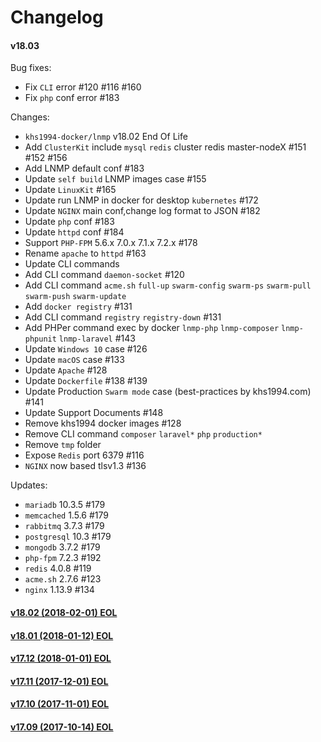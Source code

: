 Changelog
==============

#### v18.03

Bug fixes:
* Fix `CLI` error #120 #116 #160
* Fix `php` conf error #183

Changes:
* `khs1994-docker/lnmp` v18.02 End Of Life
* Add `ClusterKit` include `mysql` `redis` cluster redis master-nodeX #151 #152 #156
* Add LNMP default conf #183
* Update `self build` LNMP images case #155
* Update `LinuxKit` #165
* Update run LNMP in docker for desktop `kubernetes` #172
* Update `NGINX` main conf,change log format to JSON #182
* Update `php` conf #183
* Update `httpd` conf #184
* Support `PHP-FPM` 5.6.x 7.0.x 7.1.x 7.2.x #178
* Rename `apache` to `httpd` #163
* Update CLI commands
* Add CLI command `daemon-socket` #120
* Add CLI command `acme.sh` `full-up` `swarm-config` `swarm-ps` `swarm-pull` `swarm-push` `swarm-update`
* Add `docker registry` #131
* Add CLI command `registry` `registry-down` #131
* Add PHPer command exec by docker `lnmp-php` `lnmp-composer` `lnmp-phpunit` `lnmp-laravel` #143
* Update `Windows 10` case #126
* Update `macOS` case #133
* Update `Apache` #128
* Update `Dockerfile` #138 #139
* Update Production `Swarm mode` case (best-practices by khs1994.com) #141
* Update Support Documents #148
* Remove khs1994 docker images #128
* Remove CLI command `composer` `laravel*` `php` `production*`
* Remove `tmp` folder
* Expose `Redis` port 6379 #116
* `NGINX` now based tlsv1.3 #136

Updates:
* `mariadb` 10.3.5 #179
* `memcached` 1.5.6 #179
* `rabbitmq` 3.7.3 #179
* `postgresql` 10.3 #179
* `mongodb` 3.7.2 #179
* `php-fpm` 7.2.3 #192
* `redis` 4.0.8 #119
* `acme.sh` 2.7.6 #123
* `nginx` 1.13.9 #134

#### [v18.02 (2018-02-01) EOL](https://github.com/khs1994-docker/lnmp/releases/tag/v18.02)

#### [v18.01 (2018-01-12) EOL](https://github.com/khs1994-docker/lnmp/releases/tag/v18.01)

#### [v17.12 (2018-01-01) EOL](https://github.com/khs1994-docker/lnmp/releases/tag/v17.12)

#### [v17.11 (2017-12-01) EOL](https://github.com/khs1994-docker/lnmp/releases/tag/v17.11)

#### [v17.10 (2017-11-01) EOL](https://github.com/khs1994-docker/lnmp/releases/tag/v17.10)

#### [v17.09 (2017-10-14) EOL](https://github.com/khs1994-docker/lnmp/releases/tag/v17.09)
